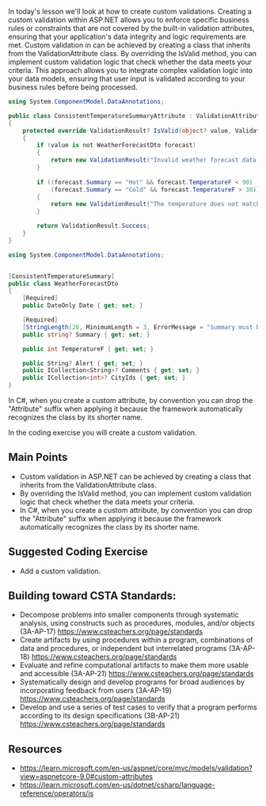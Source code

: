 In today's lesson we'll look at how to create custom validations.  Creating a custom validation within ASP.NET allows you to enforce specific business rules or constraints that are not covered by the built-in validation attributes, ensuring that your application's data integrity and logic requirements are met. Custom validation in can be achieved by creating a class that inherits from the ValidationAttribute class. By overriding the IsValid method, you can implement custom validation logic that check whether the data meets your criteria. This approach allows you to integrate complex validation logic into your data models, ensuring that user input is validated according to your business rules before being processed.

``` cs
using System.ComponentModel.DataAnnotations;

public class ConsistentTemperatureSummaryAttribute : ValidationAttribute
{
    protected override ValidationResult? IsValid(object? value, ValidationContext validationContext)
    {
        if (value is not WeatherForecastDto forecast)
        {
            return new ValidationResult("Invalid weather forecast data.");
        }
        
        if ((forecast.Summary == "Hot" && forecast.TemperatureF < 90) ||
            (forecast.Summary == "Cold" && forecast.TemperatureF > 30))
        {
            return new ValidationResult("The temperature does not match the summary description.");
        }

        return ValidationResult.Success;
    }
}
```

``` cs
using System.ComponentModel.DataAnnotations;


[ConsistentTemperatureSummary]
public class WeatherForecastDto
{
    [Required]
    public DateOnly Date { get; set; }

    [Required]
    [StringLength(20, MinimumLength = 3, ErrorMessage = "Summary must be between 3 and 20 characters.")]
    public string? Summary { get; set; }

    public int TemperatureF { get; set; }

    public String? Alert { get; set; }
    public ICollection<String>? Comments { get; set; }
    public ICollection<int>? CityIds { get; set; }
}
```
In C#, when you create a custom attribute, by convention you can drop the "Attribute" suffix when applying it because the framework automatically recognizes the class by its shorter name.

In the coding exercise you will create a custom validation.

## Main Points
- Custom validation in ASP.NET can be achieved by creating a class that inherits from the ValidationAttribute class.
- By overriding the IsValid method, you can implement custom validation logic that check whether the data meets your criteria.
- In C#, when you create a custom attribute, by convention you can drop the "Attribute" suffix when applying it because the framework automatically recognizes the class by its shorter name.

## Suggested Coding Exercise
- Add a custom validation.

## Building toward CSTA Standards:
- Decompose problems into smaller components through systematic analysis, using constructs such as procedures, modules, and/or objects (3A-AP-17) https://www.csteachers.org/page/standards
- Create artifacts by using procedures within a program, combinations of data and procedures, or independent but interrelated programs (3A-AP-18) https://www.csteachers.org/page/standards
- Evaluate and refine computational artifacts to make them more usable and accessible (3A-AP-21) https://www.csteachers.org/page/standards
- Systematically design and develop programs for broad audiences by incorporating feedback from users (3A-AP-19) https://www.csteachers.org/page/standards
- Develop and use a series of test cases to verify that a program performs according to its design specifications (3B-AP-21) https://www.csteachers.org/page/standards

## Resources
- https://learn.microsoft.com/en-us/aspnet/core/mvc/models/validation?view=aspnetcore-9.0#custom-attributes
- https://learn.microsoft.com/en-us/dotnet/csharp/language-reference/operators/is
